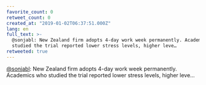 ```yaml
---
favorite_count: 0
retweet_count: 0
created_at: "2019-01-02T06:37:51.000Z"
lang: en
full_text: >-
  @sonjabl: New Zealand firm adopts 4-day work week permanently. Academics who
  studied the trial reported lower stress levels, higher leve…
retweeted: true
---
```


[@sonjabl](https://twitter.com/sonjabl): New Zealand firm adopts 4-day work week
permanently. Academics who studied the trial reported lower stress levels,
higher leve…
